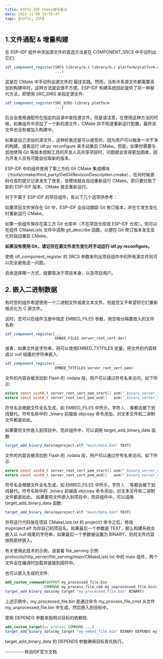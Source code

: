```yaml
---
title: ESP32-IDF Cmake编写要点
date: 2022-11-08 19:58:47
tags: [ESP32, IDF]
---
```


## 1.文件通配 & 增量构建
在 ESP-IDF 组件中添加源文件的首选方法是在 COMPONENT_SRCS 中手动列出它们:

```cmake
idf_component_register(SRCS library/a.c library/b.c platform/platform.c
                       ...)
```

这是在 CMake 中手动列出源文件的 最佳实践。然而，当有许多源文件都需要添加到构建中时，这种方法就会很不方便。ESP-IDF 构建系统因此提供了另一种替代方法，即使用 SRC_DIRS 来指定源文件:

```cmake
idf_component_register(SRC_DIRS library platform
                       ...)
```

后台会使用通配符在指定的目录中查找源文件。但是请注意，在使用这种方法的时候，如果组件中添加了一个新的源文件，CMake 并不知道重新运行配置，最终该文件也没有被加入构建中。

如果是自己添加的源文件，这种折衷还是可以接受的，因为用户可以触发一次干净的构建，或者运行 idf.py reconfigure 来手动重启 CMake。但是，如果你需要与其他使用 Git 等版本控制工具的开发人员共享项目时，问题就会变得更加困难，因为开发人员有可能会拉取新的版本。

ESP-IDF 中的组件使用了第三方的 Git CMake 集成模块（/tools/cmake/third_party/GetGitRevisionDescription.cmake），任何时候源码仓库的提交记录发生了改变，该模块就会自动重新运行 CMake。即只要拉取了新的 ESP-IDF 版本，CMake 就会重新运行。

对于不属于 ESP-IDF 的项目组件，有以下几个选项供参考：

如果项目文件保存在 Git 中，ESP-IDF 会自动跟踪 Git 修订版本，并在它发生变化时重新运行 CMake。

如果一些组件保存在第三方 Git 仓库中（不在项目仓库或 ESP-IDF 仓库），则可以在组件 CMakeLists 文件中调用 git_describe 函数，以便在 Git 修订版本发生变化时自动重启 CMake。

**如果没有使用 Git，请记住在源文件发生变化时手动运行 idf.py reconfigure。**

使用 idf_component_register 的 SRCS 参数来列出项目组件中的所有源文件则可以完全避免这一问题。

具体选择哪一方式，就要取决于项目本身，以及项目用户。

## 2. 嵌入二进制数据
有时您的组件希望使用一个二进制文件或者文本文件，但是您又不希望将它们重新格式化为 C 源文件。

这时，您可以在组件注册中指定 EMBED_FILES 参数，用空格分隔要嵌入的文件名称:

```cmake
idf_component_register(...
                       EMBED_FILES server_root_cert.der)
```

或者，如果文件是字符串，则可以使用EMBED_TXTFILES 变量，把文件的内容转成以 null 结尾的字符串嵌入:

```cmake
idf_component_register(...
                       EMBED_TXTFILES server_root_cert.pem)
```

文件的内容会被添加到 Flash 的 .rodata 段，用户可以通过符号名来访问，如下所示:

```c
extern const uint8_t server_root_cert_pem_start[] asm("_binary_server_root_cert_pem_start");
extern const uint8_t server_root_cert_pem_end[]   asm("_binary_server_root_cert_pem_end");
```

符号名会根据文件全名生成，如 EMBED_FILES 中所示，字符 /、. 等都会被下划线替代。符号名称中的 _binary 前缀由 objcopy 命令添加，对文本文件和二进制文件都是如此。

如果要将文件嵌入到项目中，而非组件中，可以调用 target_add_binary_data 函数:

```cmake
target_add_binary_data(myproject.elf "main/data.bin" TEXT)
```

文件的内容会被添加到 Flash 的 .rodata 段，用户可以通过符号名来访问，如下所示:

```c
extern const uint8_t server_root_cert_pem_start[] asm("_binary_server_root_cert_pem_start");
extern const uint8_t server_root_cert_pem_end[]   asm("_binary_server_root_cert_pem_end");
```

符号名会根据文件全名生成，如 EMBED_FILES 中所示，字符 /、. 等都会被下划线替代。符号名称中的 _binary 前缀由 objcopy 命令添加，对文本文件和二进制文件都是如此。
如果要将文件嵌入到项目中，而非组件中，可以调用 target_add_binary_data 函数:

```cmake
target_add_binary_data(myproject.elf "main/data.bin" TEXT)
```

并将这行代码放在项目 CMakeLists.txt 的 project() 命令之后，修改 myproject.elf 为你自己的项目名。如果最后一个参数是 TEXT，那么构建系统会嵌入以 null 结尾的字符串，如果最后一个参数被设置为 BINARY，则将文件内容按照原样嵌入。

有关使用此技术的示例，请查看 file_serving 示例 protocols/http_server/file_serving/main/CMakeLists.txt 中的 main 组件，两个文件会在编译时加载并链接到固件中。

也可以嵌入生成的文件:

```cmake
add_custom_command(OUTPUT my_processed_file.bin
                  COMMAND my_process_file_cmd my_unprocessed_file.bin)
target_add_binary_data(my_target "my_processed_file.bin" BINARY)
```

上述示例中，my_processed_file.bin 是通过命令 my_process_file_cmd 从文件 my_unprocessed_file.bin 中生成，然后嵌入到目标中。

使用 DEPENDS 参数来指明对目标的依赖性:

```cmake
add_custom_target(my_process COMMAND ...)
target_add_binary_data(my_target "my_embed_file.bin" BINARY DEPENDS my_process)
```

target_add_binary_data 的 DEPENDS 参数确保目标首先执行。

----------转自IDF官方文档
